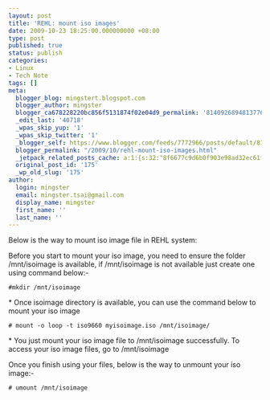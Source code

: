 ```yaml
---
layout: post
title: 'REHL: mount iso images'
date: 2009-10-23 18:25:00.000000000 +08:00
type: post
published: true
status: publish
categories:
- Linux
- Tech Note
tags: []
meta:
  blogger_blog: mingstert.blogspot.com
  blogger_author: mingster
  blogger_ca678228220bc856f5131874f02e04d9_permalink: '8140926894813776734'
  _edit_last: '40718'
  _wpas_skip_yup: '1'
  _wpas_skip_twitter: '1'
  _blogger_self: https://www.blogger.com/feeds/7772966/posts/default/8140926894813776734
  blogger_permalink: "/2009/10/rehl-mount-iso-images.html"
  _jetpack_related_posts_cache: a:1:{s:32:"8f6677c9d6b0f903e98ad32ec61f8deb";a:2:{s:7:"expires";i:1455380075;s:7:"payload";a:3:{i:0;a:1:{s:2:"id";i:50;}i:1;a:1:{s:2:"id";i:218;}i:2;a:1:{s:2:"id";i:179;}}}}
  original_post_id: '175'
  _wp_old_slug: '175'
author:
  login: mingster
  email: mingster.tsai@gmail.com
  display_name: mingster
  first_name: ''
  last_name: ''
---
```

<p>Below is the way to mount iso image file in REHL system:</p>
<p>Before you start to mount your iso image, you need to ensure the folder /mnt/isoimage is available, if /mnt/isoimage is not available just create one using command below:-</p>
<p><code>#mkdir /mnt/isoimage </code></p>
<p>* Once isoimage directory is available, you can use the command below to mount your iso image</p>
<p><code># mount -o loop -t iso9660 myisoimage.iso /mnt/isoimage/</code></p>
<p>* You just mount your iso image file to /mnt/isoimage successfully. To access your iso image files, go to /mnt/isoimage</p>
<p>Once you finish using your files, below is the way to unmount your iso image:-</p>
<p><code># umount /mnt/isoimage</code></p>
